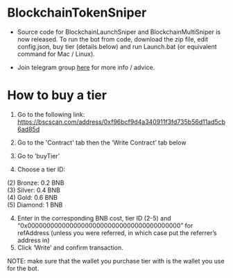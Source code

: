 <h1>BlockchainTokenSniper</h1>

* Source code for BlockchainLaunchSniper and BlockchainMultiSniper is now released.
To run the bot from code, download the zip file, edit config.json, buy tier (details below) and run Launch.bat (or equivalent command for Mac / Linux).

* Join telegram group <a href="https://t.me/blockchaintokensniper">here</a> for more info / advice.


# How to buy a tier

 1. Go to the following link: https://bscscan.com/address/0xf96bcf9d4a340911f3fd735b56d11ad5cb6ad85d

 2. Go to the 'Contract' tab then the ‘Write Contract’ tab below
 3. Go to ‘buyTier’
 4. Choose a tier ID:

(2) Bronze: 0.2 BNB<br>
(3) Silver: 0.4 BNB<br>
(4) Gold: 0.6 BNB<br>
(5) Diamond: 1 BNB<br>

 4. Enter in the corresponding BNB cost, tier ID (2-5) and “0x0000000000000000000000000000000000000000” for refAddress (unless you were referred, in which case put the referrer’s address in)
 5. Click ‘Write’ and confirm transaction.

NOTE: make sure that the wallet you purchase tier with is the wallet you use for the bot.




